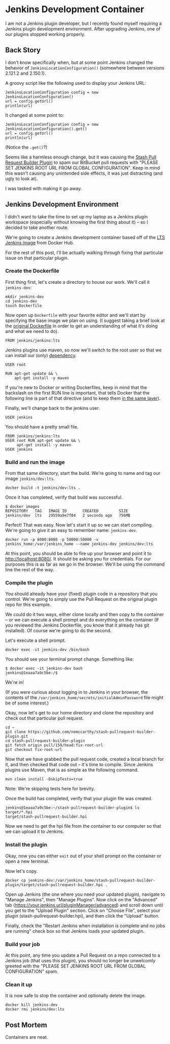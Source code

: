 <!-- TITLE: Jenkins Development Container -->

# Jenkins Development Container

I am not a Jenkins plugin developer, but I recently found myself requiring a Jenkins plugin development environment. After upgrading Jenkins, one of our plugins stopped working properly.

## Back Story

I don't know specifically when, but at some point Jenkins changed the behavior of `JenkinsLocationConfiguration()` (somewhere between versions 2.121.2 and 2.150.1).

A groovy script like the following used to display your Jenkins URL:

    JenkinsLocationConfiguration config = new JenkinsLocationConfiguration()
    url = config.getUrl()
    println(url)

It changed at some point to:

    JenkinsLocationConfiguration config = new JenkinsLocationConfiguration().get()
    url = config.getUrl()
    println(url)

(Notice the `.get()`?)

Seems like a harmless enough change, but it was causing the [Stash Pull Request Builder Plugin](https://wiki.jenkins-ci.org/display/JENKINS/Stash+pullrequest+builder+plugin) to spam our BitBucket pull requests with "PLEASE SET JENKINS ROOT URL FROM GLOBAL CONFIGURATION". Keep in mind this wasn't causing any unintended side effects, it was just distracting (and ugly to look at).

I was tasked with making it go away.

## Jenkins Development Environment

I didn't want to take the time to set up my laptop as a Jenkins plugin workspace (especially without knowing the first thing about it) – so I decided to take another route.

We're going to create a Jenkins development container based off of the [LTS Jenkins image](https://hub.docker.com/r/jenkins/jenkins) from Docker Hub.

For the rest of this post, I'll be actually walking through fixing that particular issue on that particular plugin.

### Create the Dockerfile

First thing first, let's create a directory to house our work. We'll call it `jenkins-dev`:

    mkdir jenkins-dev
    cd jenkins-dev
    touch Dockerfile

Now open up `Dockerfile` with your favorite editor and we'll start by specifying the base image we plan on using. (I suggest taking a brief look at the [original Dockerfile](https://github.com/jenkinsci/docker/blob/master/Dockerfile) in order to get an understanding of what it's doing and what we need to do).

    FROM jenkins/jenkins:lts

Jenkins plugins use maven, so now we'll switch to the root user so that we can install our (only) [dependency](https://maven.apache.org/what-is-maven.html).

    USER root

    RUN apt-get update && \
        apt-get install -y maven

If you're new to Docker or writing Dockerfiles, keep in mind that the backslash on the first RUN line is important, that tells Docker that the following line is part of that directive (and to keep them [in the same layer](https://docs.docker.com/develop/develop-images/dockerfile_best-practices/#minimize-the-number-of-layers)).

Finally, we'll change back to the jenkins user.

    USER jenkins

You should have a pretty small file.

    FROM jenkins/jenkins:lts
    USER root RUN apt-get update && \
         apt-get install -y maven
    USER jenkins

### Build and run the image

From that same directory, start the build. We're going to name and tag our image `jenkins/dev:lts`.

    docker build -t jenkins/dev:lts .

Once it has completed, verify that build was successful.

    $ docker images
    REPOSITORY   TAG   IMAGE ID       CREATED         SIZE 
    jenkins/dev  lts   29559a9e7f04   2 seconds ago   756MB

Perfect! That was easy. Now let's start it up so we can start compiling. We're going to give it an easy to remember name: `jenkins-dev`.

    docker run -p 8080:8080 -p 50000:50000 -v jenkins_home:/var/jenkins_home --name jenkins-dev jenkins/dev:lts

At this point, you should be able to fire up your browser and point it to [http://localhost:8080/](http://localhost:8080/). It should be asking you for credentials. For our purposes this is as far as we go in the browser. We'll be using the command line the rest of the way.

### Compile the plugin

You should already have your (fixed) plugin code in a repository that you control. We're going to simply use the Pull Request on the original plugin repo for this example.

We could do it two ways, either clone locally and then copy to the container – or we can execute a shell prompt and do everything on the container (If you reviewed the Jenkins Dockerfile, you know that it already has git installed). Of course we're going to do the second.

Let's execute a shell prompt.

    docker exec -it jenkins-dev /bin/bash

You should see your terminal prompt change. Something like:

    $ docker exec -it jenkins-dev bash
    jenkins@1eaaa7a9c5be:/$

We're in!

(If you were curious about logging in to Jenkins in your browser, the contents of the `/var/jenkins_home/secrets/initialAdminPassword` file might be of some interest.)

Okay, now let's get to our home directory and clone the repository and check out that particular pull request.

    cd ~
    git clone https://github.com/nemccarthy/stash-pullrequest-builder-plugin.git
    cd stash-pullrequest-builder-plugin
    git fetch origin pull/159/head:fix-root-url
    git checkout fix-root-url

Now that we have grabbed the pull request code, created a local branch for it, and then checked that code out – it's time to compile. Since Jenkins plugins use Maven, that is as simple as the following command.

    mvn clean install -DskipTests=true

Note: We're skipping tests here for brevity.

Once the build has completed, verify that your plugin file was created.

    jenkins@1eaaa7a9c5be:~/stash-pullrequest-builder-plugin$ ls target/*.hpi
    target/stash-pullrequest-builder.hpi

Now we need to get the hpi file from the container to our computer so that we can upload it to Jenkins.

### Install the plugin

Okay, now you can either `exit` out of your shell prompt on the container or open a new terminal.

Now let's copy.

    docker cp jenkins-dev:/var/jenkins_home/stash-pullrequest-builder-plugin/target/stash-pullrequest-builder.hpi .

Open up Jenkins (the one where you need your updated plugin), navigate to "Manage Jenkins", then "Manage Plugins". Now click on the "Advanced" tab (https://your.jenkins.url/pluginManager/advanced) and scroll down until you get to the "Upload Plugin" section. Click on "Choose File", select your plugin (stash-pullrequest-builder.hpi), and then click the "Upload" button.

Finally, check the "Restart Jenkins when installation is complete and no jobs are running" check box so that Jenkins loads your updated plugin.

### Build your job

At this point, any time you update a Pull Request on a repo connected to a Jenkins job (that uses this plugin), you should no longer be unwelcomly greeted with the "PLEASE SET JENKINS ROOT URL FROM GLOBAL CONFIGURATION" spam.

### Clean it up

It is now safe to stop the container and optionally delete the image.

    docker kill jenkins-dev
    docker rmi jenkins/dev:lts

## Post Mortem

Containers are neat.
